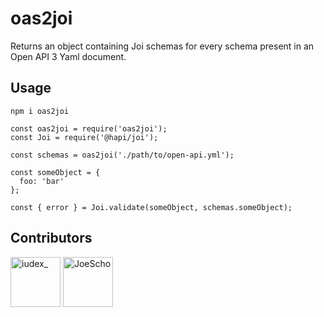 # oas2joi

Returns an object containing Joi schemas for every schema present in an Open API 3 Yaml document.

## Usage

```
npm i oas2joi
```

```
const oas2joi = require('oas2joi');
const Joi = require('@hapi/joi');

const schemas = oas2joi('./path/to/open-api.yml');

const someObject = {
  foo: 'bar'
};

const { error } = Joi.validate(someObject, schemas.someObject);
```

## Contributors
[//]: contributor-faces

<a href="https://github.com/iudex_"><img src="https://avatars2.githubusercontent.com/u/56843?s=400&u=598e754a7f053479c93a4ac061b5abfe0a6a7df1&v=4" title="iudex_" width="80" height="80"></a>
<a href="https://github.com/JoeScho"><img src="https://avatars1.githubusercontent.com/u/12475501?s=460&u=ea1487bb0b85777ae539a986d4254d6964d1c9d7&v=4" title="JoeScho" width="80" height="80"></a>

[//]: contributor-faces

